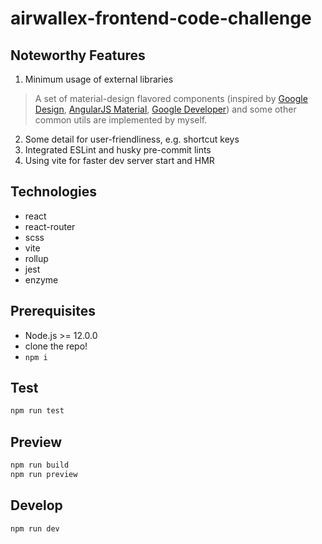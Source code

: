 # airwallex-frontend-code-challenge

## Noteworthy Features

1. Minimum usage of external libraries
> A set of material-design flavored components (inspired by [Google Design](https://web.archive.org/web/20170516175305/https://design.google.com), [AngularJS Material](https://material.angularjs.org/latest/), [Google Developer](https://developer.chrome.com/)) and some other common utils are implemented by myself.
2. Some detail for user-friendliness, e.g. shortcut keys 
3. Integrated ESLint and husky pre-commit lints
4. Using vite for faster dev server start and HMR

## Technologies
* react
* react-router
* scss
* vite
* rollup
* jest
* enzyme

## Prerequisites
* Node.js >= 12.0.0
* clone the repo!
* `npm i`

## Test

```bash
npm run test
```

## Preview

```bash
npm run build
npm run preview
```

## Develop

```bash
npm run dev
```
